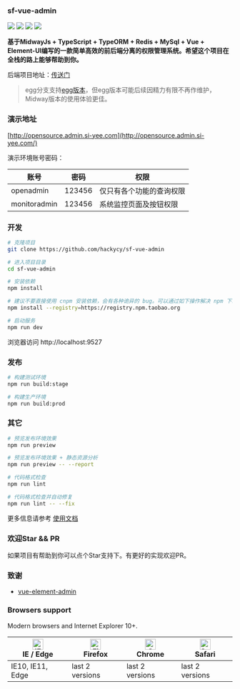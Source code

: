 ### sf-vue-admin

![](https://img.shields.io/github/commit-activity/m/hackycy/sf-vue-admin) ![](https://img.shields.io/github/license/hackycy/sf-vue-admin) ![](https://img.shields.io/github/repo-size/hackycy/sf-vue-admin) ![](https://img.shields.io/github/languages/top/hackycy/sf-vue-admin)

**基于MidwayJs + TypeScript + TypeORM + Redis + MySql + Vue + Element-UI编写的一款简单高效的前后端分离的权限管理系统。希望这个项目在全栈的路上能够帮助到你。**

后端项目地址：[传送门](https://github.com/hackycy/sf-midway-admin)

> egg分支支持[egg版本](https://github.com/hackycy/sf-egg-admin)，但egg版本可能后续因精力有限不再作维护，Midway版本的使用体验更佳。

### 演示地址

[http://opensource.admin.si-yee.com](http://opensource.admin.si-yee.com/)

演示环境账号密码：

| 账号      | 密码   | 权限                     |
| --------- | ------ | ------------------------ |
| openadmin | 123456 | 仅只有各个功能的查询权限 |
| monitoradmin | 123456 |  系统监控页面及按钮权限  |

### 开发

```bash
# 克隆项目
git clone https://github.com/hackycy/sf-vue-admin

# 进入项目目录
cd sf-vue-admin

# 安装依赖
npm install

# 建议不要直接使用 cnpm 安装依赖，会有各种诡异的 bug。可以通过如下操作解决 npm 下载速度慢的问题
npm install --registry=https://registry.npm.taobao.org

# 启动服务
npm run dev
```

浏览器访问 http://localhost:9527

### 发布

```bash
# 构建测试环境
npm run build:stage

# 构建生产环境
npm run build:prod
```

### 其它

```bash
# 预览发布环境效果
npm run preview

# 预览发布环境效果 + 静态资源分析
npm run preview -- --report

# 代码格式检查
npm run lint

# 代码格式检查并自动修复
npm run lint -- --fix
```

更多信息请参考 [使用文档](https://panjiachen.github.io/vue-element-admin-site/zh/)

### 欢迎Star && PR

如果项目有帮助到你可以点个Star支持下。有更好的实现欢迎PR。

### 致谢

- [vue-element-admin](https://github.com/PanJiaChen/vue-element-admin)

### Browsers support

Modern browsers and Internet Explorer 10+.

| [<img src="https://raw.githubusercontent.com/alrra/browser-logos/master/src/edge/edge_48x48.png" alt="IE / Edge" width="24px" height="24px" />](https://godban.github.io/browsers-support-badges/)</br>IE / Edge | [<img src="https://raw.githubusercontent.com/alrra/browser-logos/master/src/firefox/firefox_48x48.png" alt="Firefox" width="24px" height="24px" />](https://godban.github.io/browsers-support-badges/)</br>Firefox | [<img src="https://raw.githubusercontent.com/alrra/browser-logos/master/src/chrome/chrome_48x48.png" alt="Chrome" width="24px" height="24px" />](https://godban.github.io/browsers-support-badges/)</br>Chrome | [<img src="https://raw.githubusercontent.com/alrra/browser-logos/master/src/safari/safari_48x48.png" alt="Safari" width="24px" height="24px" />](https://godban.github.io/browsers-support-badges/)</br>Safari |
| --------- | --------- | --------- | --------- |
| IE10, IE11, Edge | last 2 versions | last 2 versions | last 2 versions |
